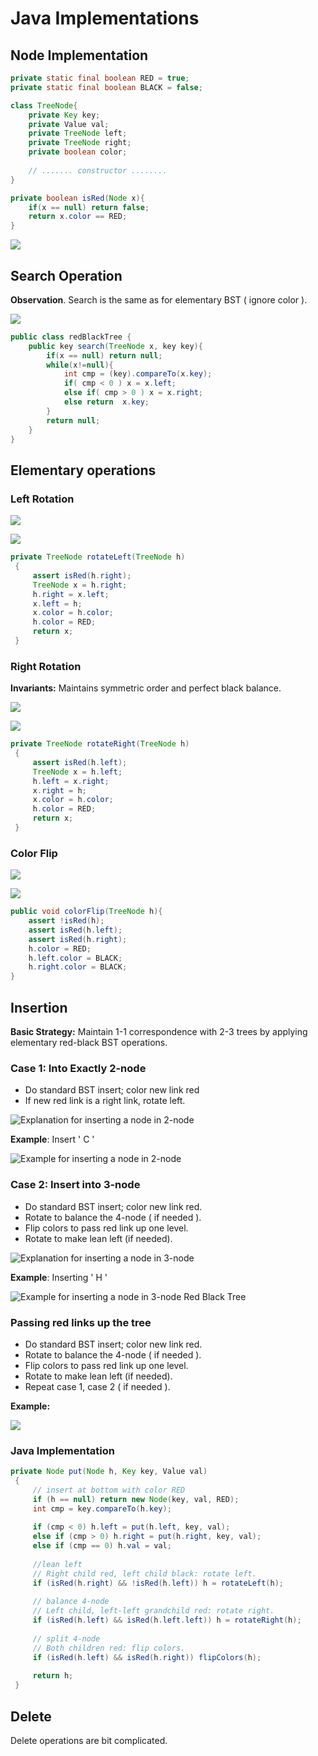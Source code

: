 # Java Implementations

## Node Implementation

```java
private static final boolean RED = true;
private static final boolean BLACK = false;

class TreeNode{
    private Key key;
    private Value val;
    private TreeNode left;
    private TreeNode right;
    private boolean color;
    
    // ....... constructor ........
}

private boolean isRed(Node x){
    if(x == null) return false;
    return x.color == RED;
}
```

![](<../../.gitbook/assets/image (63).png>)

## Search Operation

**Observation**. Search is the same as for elementary BST ( ignore color ).

![](<../../.gitbook/assets/image (62).png>)

```java
public class redBlackTree {
    public key search(TreeNode x, key key){
        if(x == null) return null;
        while(x!=null){
            int cmp = (key).compareTo(x.key);
            if( cmp < 0 ) x = x.left;
            else if( cmp > 0 ) x = x.right;
            else return  x.key;
        }
        return null;
    }
}
```

## Elementary operations

### Left Rotation

![](<../../.gitbook/assets/image (64).png>)

![](<../../.gitbook/assets/image (70).png>)

```java
private TreeNode rotateLeft(TreeNode h)
 {
     assert isRed(h.right);
     TreeNode x = h.right;
     h.right = x.left;
     x.left = h;
     x.color = h.color;
     h.color = RED;
     return x;
 }
```

### Right Rotation

**Invariants:** Maintains symmetric order and perfect black balance.

![](<../../.gitbook/assets/image (66).png>)

![](<../../.gitbook/assets/image (67).png>)

```java
private TreeNode rotateRight(TreeNode h)
 {
     assert isRed(h.left);
     TreeNode x = h.left;
     h.left = x.right;
     x.right = h;
     x.color = h.color;
     h.color = RED;
     return x;
 }
```

### Color Flip

![](<../../.gitbook/assets/image (68).png>)

![](<../../.gitbook/assets/image (69).png>)

```java
public void colorFlip(TreeNode h){
    assert !isRed(h);
    assert isRed(h.left);
    assert isRed(h.right);
    h.color = RED;
    h.left.color = BLACK;
    h.right.color = BLACK;
}
```

## Insertion

**Basic Strategy:** Maintain 1-1 correspondence with 2-3 trees by applying elementary red-black BST operations.

### Case 1: Into Exactly 2-node

* Do standard BST insert; color new link red
* If new red link is a right link, rotate left.

![Explanation for inserting a node in 2-node](<../../.gitbook/assets/image (72).png>)

**Example**: Insert ' C '

![Example for inserting a node in 2-node](<../../.gitbook/assets/image (74).png>)

### Case 2: Insert into 3-node

* Do standard BST insert; color new link red.
* Rotate to balance the 4-node ( if needed ).
* Flip colors to pass red link up one level.
* Rotate to make lean left (if needed).

![Explanation for inserting a node in 3-node](<../../.gitbook/assets/image (75).png>)

**Example**: Inserting ' H '

![Example for inserting a node in 3-node Red Black Tree](<../../.gitbook/assets/image (76).png>)

### Passing red links up the tree

* Do standard BST insert; color new link red.
* Rotate to balance the 4-node ( if needed ).
* Flip colors to pass red link up one level.
* Rotate to make lean left (if needed).
* Repeat case 1, case 2 ( if needed ).

**Example:**

![](<../../.gitbook/assets/image (77).png>)

### Java Implementation

```java
private Node put(Node h, Key key, Value val)
 {
     // insert at bottom with color RED
     if (h == null) return new Node(key, val, RED);
     int cmp = key.compareTo(h.key);
     
     if (cmp < 0) h.left = put(h.left, key, val);
     else if (cmp > 0) h.right = put(h.right, key, val);
     else if (cmp == 0) h.val = val;
     
     //lean left
     // Right child red, left child black: rotate left.
     if (isRed(h.right) && !isRed(h.left)) h = rotateLeft(h);
     
     // balance 4-node
     // Left child, left-left grandchild red: rotate right.
     if (isRed(h.left) && isRed(h.left.left)) h = rotateRight(h);
     
     // split 4-node
     // Both children red: flip colors.
     if (isRed(h.left) && isRed(h.right)) flipColors(h);
    
     return h;
 }
```

## Delete

Delete operations are bit complicated.
